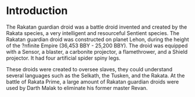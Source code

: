 # Introduction
The Rakatan guardian droid was a battle droid invented and created by the Rakata species, a very intelligent and resourceful Sentient species.
The Rakatan guardian droid was constructed on planet Lehon, during the height of the ?nfinite Empire (36,453 BBY - 25,200 BBY).
The droid was equipped with a Sensor, a blaster, a carbonite projector, a flamethrower, and a Shield projector.
It had four artificial spider spiny legs.

These droids were created to oversee slaves, they could understand several languages such as the Selkath, the Tusken, and the Rakata.
At the battle of Rakata Prime, a large amount of Rakatan guardian droids were used by Darth Malak to eliminate his former master Revan.